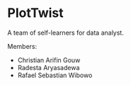 # PlotTwist
A team of self-learners for data analyst.

Members:
- Christian Arifin Gouw
- Radesta Aryasadewa
- Rafael Sebastian Wibowo
